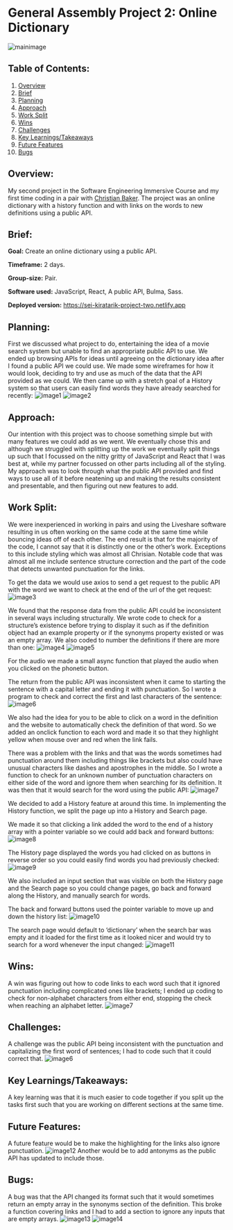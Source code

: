 # General Assembly Project 2: Online Dictionary
![mainimage](./ReadMeImages/0.png)

## Table of Contents:
1. [Overview](#overview)
1. [Brief](#brief)
1. [Planning](#planning)
1. [Approach](#approach)
1. [Work Split](#work-split)
1. [Wins](#wins)
1. [Challenges](#challenges)
1. [Key Learnings/Takeaways](#key-learningstakeaways)
1. [Future Features](#future-features)
1. [Bugs](#bugs)

## Overview:
My second project in the Software Engineering Immersive Course and my first time coding in a pair with [Christian Baker](https://github.com/Majoggy). The project was an online dictionary with a history function and with links on the words to new definitions using a public API.

## Brief:
**Goal:** Create an online dictionary using a public API.

**Timeframe:** 2 days.

**Group-size:** Pair.

**Software used:** JavaScript, React, A public API, Bulma, Sass.

**Deployed version:** https://sei-kiratarik-project-two.netlify.app

## Planning:
First we discussed what project to do, entertaining the idea of a movie search system but unable to find an appropriate public API to use. We ended up browsing APIs for ideas until agreeing on the dictionary idea after I found a public API we could use. We made some wireframes for how it would look, deciding to try and use as much of the data that the API provided as we could. We then came up with a stretch goal of a History system so that users can easily find words they have already searched for recently:
![image1](./ReadMeImages/1.png)
![image2](./ReadMeImages/1.png)

## Approach:
Our intention with this project was to choose something simple but with many features we could add as we went. We eventually chose this and although we struggled with splitting up the work we eventually split things up such that I focussed on the nitty gritty of JavaScript and React that I was best at, while my partner focussed on other parts including all of the styling. My approach was to look through what the public API provided and find ways to use all of it before neatening up and making the results consistent and presentable, and then figuring out new features to add.

## Work Split:
We were inexperienced in working in pairs and using the Liveshare software resulting in us often working on the same code at the same time while bouncing ideas off of each other. The end result is that for the majority of the code, I cannot say that it is distinctly one or the other’s work. Exceptions to this include styling which was almost all Chrisian. Notable code that was almost all me include sentence structure correction and the part of the code that detects unwanted punctuation for the links.

To get the data we would use axios to send a get request to the public API with the word we want to check at the end of the url of the get request:
![image3](./ReadMeImages/3.png)

We found that the response data from the public API could be inconsistent in several ways including structurally. We wrote code to check for a structure’s existence before trying to display it such as if the definition object had an example property or if the synonyms property existed or was an empty array. We also coded to number the definitions if there are more than one:
![image4](./ReadMeImages/4.png)
![image5](./ReadMeImages/5.png)

For the audio we made a small async function that played the audio when you clicked on the phonetic button.

The return from the public API was inconsistent when it came to starting the sentence with a capital letter and ending it with punctuation. So I wrote a program to check and correct the first and last characters of the sentence:
![image6](./ReadMeImages/6.png)

We also had the idea for you to be able to click on a word in the definition and the website to automatically check the definition of that word. So we added an onclick function to each word and made it so that they highlight yellow when mouse over and red when the link fails.

There was a problem with the links and that was the words sometimes had punctuation around them including things like brackets but also could have unusual characters like dashes and apostrophes in the middle. So I wrote a function to check for an unknown number of punctuation characters on either side of the word and ignore them when searching for its definition. It was then that it would search for the word using the public API:
![image7](./ReadMeImages/7.png)

We decided to add a History feature at around this time. In implementing the History function, we split the page up into a History and Search page.

We made it so that clicking a link added the word to the end of a history array with a pointer variable so we could add back and forward buttons:
![image8](./ReadMeImages/8.png)

The History page displayed the words you had clicked on as buttons in reverse order so you could easily find words you had previously checked:
![image9](./ReadMeImages/9.png)

We also included an input section that was visible on both the History page and the Search page so you could change pages, go back and forward along the History, and manually search for words.

The back and forward buttons used the pointer variable to move up and down the history list:
![image10](./ReadMeImages/10.png)

The search page would default to ‘dictionary’ when the search bar was empty and it loaded for the first time as it looked nicer and would try to search for a word whenever the input changed:
![image11](./ReadMeImages/11.png)

## Wins:
A win was figuring out how to code links to each word such that it ignored punctuation including complicated ones like brackets; I ended up coding to check for non-alphabet characters from either end, stopping the check when reaching an alphabet letter.
![image7](./ReadMeImages/7.png)

## Challenges:
A challenge was the public API being inconsistent with the punctuation and capitalizing the first word of sentences; I had to code such that it could correct that. 
![image6](./ReadMeImages/6.png)

## Key Learnings/Takeaways:
A key learning was that it is much easier to code together if you split up the tasks first such that you are working on different sections at the same time.

## Future Features:
A future feature would be to make the highlighting for the links also ignore punctuation. 
![image12](./ReadMeImages/12.png)
Another would be to add antonyms as the public API has updated to include those.

## Bugs:
A bug was that the API changed its format such that it would sometimes return an empty array in the synonyms section of the definition. This broke a function covering links and I had to add a section to ignore any inputs that are empty arrays.
![image13](./ReadMeImages/13.png)
![image14](./ReadMeImages/14.png)
